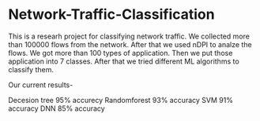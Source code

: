# Network-Traffic-Classification

This is a researh project for classifying network traffic. We collected more than 100000 flows from the network. After that we used nDPI to analze the flows. We got more than 100 types of application. Then we put those application into 7 classes. After that we tried different ML algorithms to classify them.

Our current results-

Decesion tree 95% accurecy 
Randomforest 93% accuracy
SVM 91% accuracy
DNN 85% accuracy
